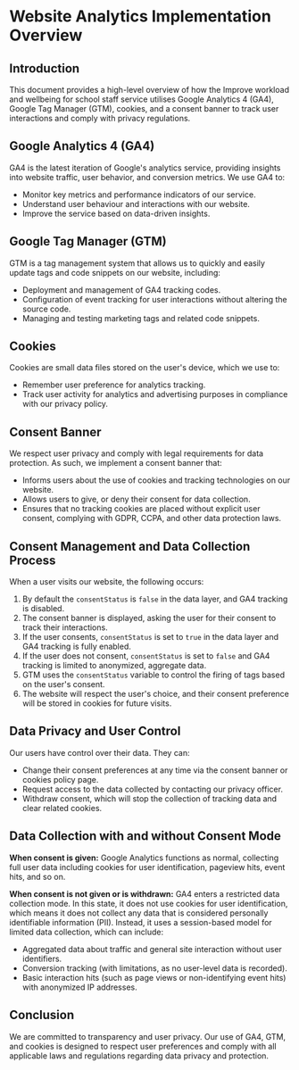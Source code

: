 # Website Analytics Implementation Overview

## Introduction

This document provides a high-level overview of how the Improve workload and wellbeing for school staff service utilises
Google Analytics 4 (GA4), Google Tag Manager (GTM), cookies, and a consent banner to track user interactions and comply
with privacy regulations.

## Google Analytics 4 (GA4)

GA4 is the latest iteration of Google's analytics service, providing insights into website traffic, user behavior, and
conversion metrics. We use GA4 to:

- Monitor key metrics and performance indicators of our service.
- Understand user behaviour and interactions with our website.
- Improve the service based on data-driven insights.

## Google Tag Manager (GTM)

GTM is a tag management system that allows us to quickly and easily update tags and code snippets on our website, including:

- Deployment and management of GA4 tracking codes.
- Configuration of event tracking for user interactions without altering the source code.
- Managing and testing marketing tags and related code snippets.

## Cookies

Cookies are small data files stored on the user's device, which we use to:

- Remember user preference for analytics tracking.
- Track user activity for analytics and advertising purposes in compliance with our privacy policy.

## Consent Banner

We respect user privacy and comply with legal requirements for data protection. As such, we implement a consent banner that:

- Informs users about the use of cookies and tracking technologies on our website.
- Allows users to give, or deny their consent for data collection.
- Ensures that no tracking cookies are placed without explicit user consent, complying with GDPR, CCPA, and other data
protection laws.

## Consent Management and Data Collection Process

When a user visits our website, the following occurs:

1. By default the `consentStatus` is `false` in the data layer, and GA4 tracking is disabled.
2. The consent banner is displayed, asking the user for their consent to track their interactions.
3. If the user consents, `consentStatus` is set to `true` in the data layer and GA4 tracking is fully enabled.
4. If the user does not consent, `consentStatus` is set to `false` and GA4 tracking is limited to anonymized, aggregate data.
5. GTM uses the `consentStatus` variable to control the firing of tags based on the user's consent.
6. The website will respect the user's choice, and their consent preference will be stored in cookies for future visits.

## Data Privacy and User Control

Our users have control over their data. They can:

- Change their consent preferences at any time via the consent banner or cookies policy page.
- Request access to the data collected by contacting our privacy officer.
- Withdraw consent, which will stop the collection of tracking data and clear related cookies.

## Data Collection with and without Consent Mode

**When consent is given:** Google Analytics functions as normal, collecting full user data including cookies for user
identification, pageview hits, event hits, and so on.

**When consent is not given or is withdrawn:** GA4 enters a restricted data collection mode. In this state, it does not
use cookies for user identification, which means it does not collect any data that is considered personally identifiable
information (PII). Instead, it uses a session-based model for limited data collection, which can include:

- Aggregated data about traffic and general site interaction without user identifiers.
- Conversion tracking (with limitations, as no user-level data is recorded).
- Basic interaction hits (such as page views or non-identifying event hits) with anonymized IP addresses.

## Conclusion

We are committed to transparency and user privacy. Our use of GA4, GTM, and cookies is designed to respect user
preferences and comply with all applicable laws and regulations regarding data privacy and protection.
